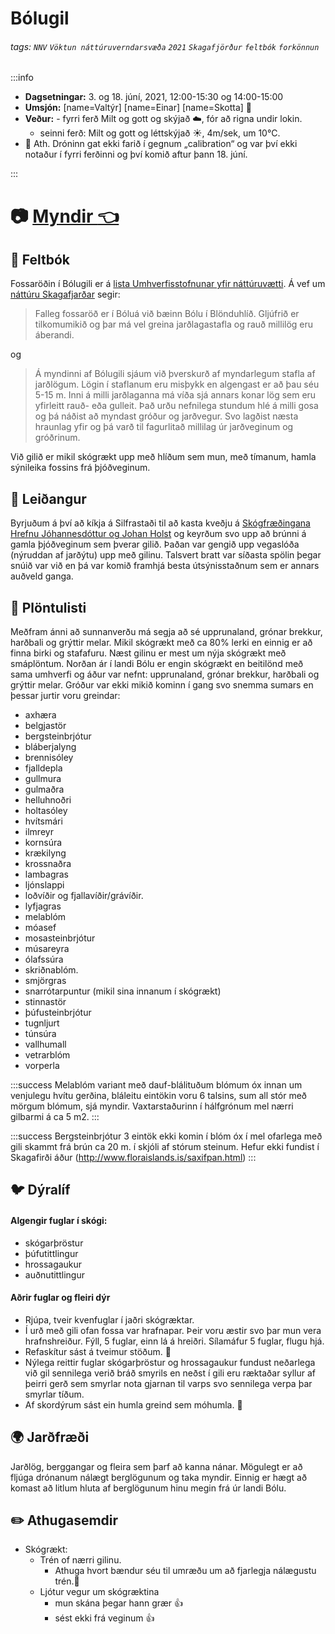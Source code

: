 Bólugil
===

###### tags: `NNV` `Vöktun náttúruverndarsvæða` `2021` `Skagafjörður` `feltbók` `forkönnun`

:::info
- **Dagsetningar:** 3. og 18. júní, 2021, 12:00-15:30 og 14:00-15:00
- **Umsjón:**
[name=Valtýr]
[name=Einar]
[name=Skotta] :pig2:
- **Veður:** - fyrri ferð Milt og gott og skýjað :cloud:, fór að rigna undir lokin.
    - seinni ferð: Milt og gott og léttskýjað :sunny:, 4m/sek, um 10°C.
- :memo: Ath. Dróninn gat ekki farið í gegnum „calibration“ og var því ekki notaður í fyrri ferðinni og því komið aftur þann 18. júní.

:::

# :camera: [Myndir :point_left:](https://hackmd.io/@Valtyr/BkN9mALc_#/) 

## :notebook:  Feltbók
Fossaröðin í Bólugili er á [lista Umhverfisstofnunar yfir náttúruvætti](https://ust.is/nattura/natturuverndarsvaedi/natturuminjaskra/nordvesturland/). Á vef um [náttúru Skagafjarðar](http://natturaskagafjardar.is/?s=b%C3%B3lugil) segir: 
> Falleg fossaröð er í Bóluá við bæinn Bólu í Blönduhlíð. Gljúfrið er tilkomumikið og þar má vel greina jarðlagastafla og rauð millilög eru áberandi.

og

> Á myndinni af Bólugili sjáum við þverskurð af myndarlegum stafla af jarðlögum. Lögin í staflanum eru misþykk en algengast er að þau séu 5-15 m. Inni á milli jarðlaganna má víða sjá annars konar lög sem eru yfirleitt rauð- eða gulleit. Það urðu nefnilega stundum hlé á milli gosa og þá náðist að myndast gróður og jarðvegur. Svo lagðist næsta hraunlag yfir og þá varð til fagurlitað millilag úr jarðveginum og gróðrinum.

Við gilið er mikil skógrækt upp með hlíðum sem mun, með tímanum, hamla sýnileika fossins frá þjóðveginum.

:running: Leiðangur
---
Byrjuðum á því að kíkja á Silfrastaði til að kasta kveðju á [Skógfræðingana Hrefnu Jóhannesdóttur og Johan Holst](https://www.skogur.is/is/um-skograektina/frettir-og-vidburdir/frettir-og-pistlar/skogarbaendur-a-silfrastodum) og keyrðum svo upp að brúnni á gamla þjóðveginum sem þverar gilið. Þaðan var gengið upp vegaslóða (nýruddan af jarðýtu) upp með gilinu. Talsvert bratt var síðasta spölin þegar snúið var við en þá var komið framhjá besta útsýnisstaðnum sem er annars auðveld ganga.

:herb: Plöntulisti
---
Meðfram ánni að sunnanverðu má segja að sé upprunaland, grónar brekkur, harðbali og grýttir melar. Mikil skógrækt með ca 80% lerki en einnig er að finna birki og stafafuru. Næst gilinu er mest um nýja skógrækt með smáplöntum. Norðan ár í landi Bólu er engin skógrækt en beitilönd með sama umhverfi og áður var nefnt: upprunaland, grónar brekkur, harðbali og grýttir melar.  Gróður var ekki mikið kominn í gang svo snemma sumars en þessar jurtir voru greindar:

- axhæra
- belgjastör
- bergsteinbrjótur
- bláberjalyng
- brennisóley
- fjalldepla
- gullmura
- gulmaðra
- helluhnoðri
- holtasóley
- hvítsmári
- ilmreyr
- kornsúra
- krækilyng
- krossnaðra
- lambagras
- ljónslappi
- loðvíðir og fjallavíðir/grávíðir.
- lyfjagras
- melablóm
- móasef
- mosasteinbrjótur
- músareyra
- ólafssúra
- skriðnablóm.
- smjörgras
- snarrótarpuntur (mikil sina innanum í skógrækt)
- stinnastör
- þúfusteinbrjótur
- tugnljurt
- túnsúra
- vallhumall
- vetrarblóm
- vorperla

:::success
Melablóm variant með dauf-blálituðum blómum óx innan um venjulegu hvítu gerðina, bláleitu eintökin voru 6 talsins, sum all stór með mörgum blómum, sjá myndir.  Vaxtarstaðurinn í hálfgrónum mel nærri gilbarmi á ca 5 m2.
:::

:::success
Bergsteinbrjótur 3 eintök ekki komin í blóm óx í mel ofarlega með gili skammt frá brún ca 20 m. í skjóli af stórum steinum. Hefur ekki fundist í Skagafirði áður (http://www.floraislands.is/saxifpan.html)
:::

:bird: Dýralíf
---
#### Algengir fuglar í skógi:
- skógarþröstur
- þúfutittlingur 
- hrossagaukur 
- auðnutittlingur
 
#### Aðrir fuglar og fleiri dýr
- Rjúpa, tveir kvenfuglar í jaðri skógræktar. 
- Í urð með gili ofan fossa var hrafnapar. Þeir voru æstir svo þar mun vera hrafnshreiður. Fýll, 5 fuglar, einn lá á hreiðri. Sílamáfur 5 fuglar, flugu hjá.
- Refaskítur sást á tveimur stöðum. :poop: 
- Nýlega reittir fuglar skógarþröstur og hrossagaukur fundust neðarlega við gil sennilega verið bráð smyrils en neðst í gili eru ræktaðar syllur af þeirri gerð sem smyrlar nota gjarnan til varps svo sennilega verpa þar smyrlar tíðum.
- Af skordýrum sást ein humla greind sem móhumla. :bee: 

:earth_africa: Jarðfræði
---
Jarðlög, berggangar og fleira sem þarf að kanna nánar. Mögulegt er að fljúga drónanum nálægt berglögunum og taka myndir. Einnig er hægt að komast að litlum hluta af berglögunum hinu megin frá úr landi Bólu.

:pencil2: Athugasemdir
---
- Skógrækt:
    -  Trén of nærri gilinu.
        - Athuga hvort bændur séu til umræðu um að fjarlegja nálægustu trén.:pray:
    - Ljótur vegur um skógræktina 
        - mun skána þegar hann grær :thumbsup:
        - sést ekki frá veginum :thumbsup:



